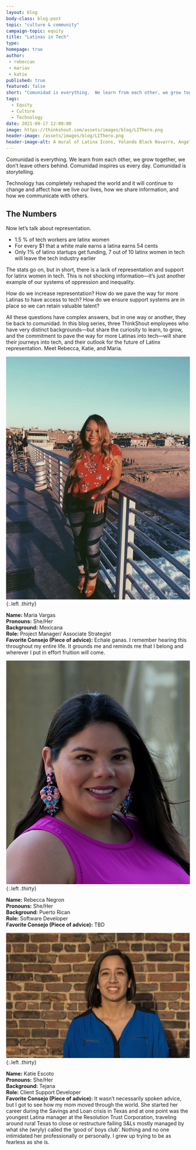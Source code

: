 ```yaml
---
layout: blog
body-class: blog-post
topic: "culture & community"
campaign-topic: equity
title: "Latinas in Tech"
type: 
homepage: true
author:
 - rebeccan
 - mariav
 - katie
published: true
featured: false
short: "Comunidad is everything.  We learn from each other, we grow together, we don’t leave others behind.  Comunidad inspires us every day. Comunidad is storytelling."
tags:
  - Equity
  - Culture
  - Technology
date: 2021-09-17 12:00:00
image: https://thinkshout.com/assets/images/blog/LIThero.png
header-image: /assets/images/blog/LIThero.png
header-image-alt: A mural of Latina Icons, Yolanda Black Navarro, Angela Morales, Norma Zenteno, Graciela Saenz, and Nelly Moyano Fraga.
---
```


Comunidad is everything.  We learn from each other, we grow together, we don’t leave others behind.  Comunidad inspires us every day. Comunidad is storytelling. 

Technology has completely reshaped the world and it will continue to change and affect how we live our lives, how we share information, and how we communicate with others.  

## The Numbers

Now let’s talk about representation. 

- 1.5 % of tech workers are latinx women
- For every $1 that a white male earns a latina earns 54 cents
- Only 1% of latino startups get funding, 7 out of 10 latinx women in tech will leave the tech industry earlier

The stats go on, but in short, there is a lack of representation and support for latinx women in tech. This is not shocking information—it’s just another example of our systems of oppression and inequality. 

How do we increase representation? How do we pave the way for more Latinas to have access to tech?  How do we ensure support systems are in place so we can retain valuable talent?  

All these questions have complex answers, but in one way or another, they tie back to comunidad.  In this blog series, three ThinkShout employees who have very distinct backgrounds—but share the curiosity to learn, to grow, and the commitment to pave the way for more Latinas into tech—will share their journeys into tech, and their outlook for the future of Latinx representation. Meet Rebecca, Katie, and Maria. 

![Maria Vargas](/assets/images/blog/LITmaria.png){:.left .thirty}
<span class="caption left thirty"><i class="fa fa-caret-up"></i></span>  

**Name:** Maria Vargas   
**Pronouns:** She/Her  
**Background:** Mexicana   
**Role:** Project Manager/ Associate Strategist   
**Favorite Consejo (Piece of advice):** Echale ganas.  I remember hearing this throughout my entire life.  It grounds me and reminds me that I belong and wherever I put in effort fruition will come.  

![Rebecca Negron](/assets/images/blog/LITrebecca.png){:.left .thirty}
<span class="caption left thirty"><i class="fa fa-caret-up"></i></span>   


**Name:** Rebecca Negron  
**Pronouns:** She/Her  
**Background:** Puerto Rican  
**Role:** Software Developer  
**Favorite Consejo (Piece of advice):** TBD  


![Katie Escoto](/assets/images/blog/LITkatie.png){:.left .thirty}
<span class="caption left thirty"><i class="fa fa-caret-up"></i></span>  

**Name:** Katie Escoto  
**Pronouns:** She/Her  
**Background:** Tejana   
**Role:** Client Support Developer  
**Favorite Consejo (Piece of advice):** It wasn’t necessarily spoken advice, but I got to see how my mom moved through the world. She started her career during the Savings and Loan crisis in Texas and at one point was the youngest Latina manager at the Resolution Trust Corporation, traveling around rural Texas to close or restructure failing S&Ls mostly managed by what she (wryly) called the ‘good ol’ boys club’. Nothing and no one intimidated her professionally or personally. I grew up trying to be as fearless as she is.  
